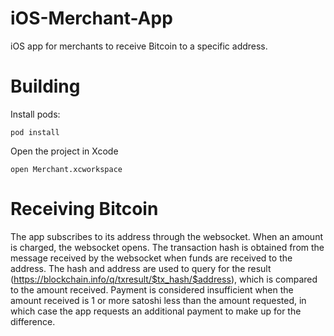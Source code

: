 # iOS-Merchant-App

iOS app for merchants to receive Bitcoin to a specific address.

# Building
Install pods:

    pod install
  
Open the project in Xcode

    open Merchant.xcworkspace
  
# Receiving Bitcoin

The app subscribes to its address through the websocket. When an amount is charged, the websocket opens. The transaction hash is obtained from the message received by the websocket when funds are received to the address. The hash and address are used to query for the result (https://blockchain.info/q/txresult/$tx_hash/$address), which is compared to the amount received. Payment is considered insufficient when the amount received is 1 or more satoshi less than the amount requested, in which case the app requests an additional payment to make up for the difference.
